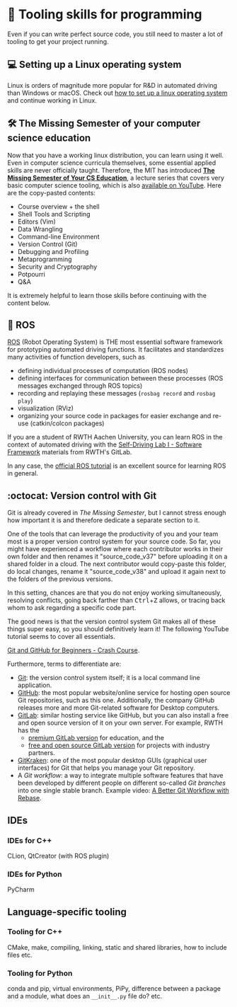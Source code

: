 # 🔧 Tooling skills for programming

Even if you can write perfect source code, you still need to master a lot of tooling to get your project running.


## 💻 Setting up a Linux operating system

Linux is orders of magnitude more popular for R&D in automated driving than Windows or macOS. Check out [how to set up a linux operating system](Setting_up_Linux.md) and continue working in Linux.


## 🛠️ The Missing Semester of your computer science education

Now that you have a working linux distribution, you can learn using it well.
Even in computer science curricula themselves, some essential applied skills are never officially taught. Therefore, the MIT has introduced [**The Missing Semester of Your CS Education**](https://missing.csail.mit.edu/), a lecture series that covers very basic computer science tooling, which is also [available on YouTube](https://www.youtube.com/channel/UCuXy5tCgEninup9cGplbiFw). Here are the copy-pasted contents:
- Course overview + the shell
- Shell Tools and Scripting
- Editors (Vim)
- Data Wrangling
- Command-line Environment
- Version Control (Git)
- Debugging and Profiling
- Metaprogramming
- Security and Cryptography
- Potpourri
- Q&A

It is extremely helpful to learn those skills before continuing with the content below.


## 🐢 ROS

[ROS](https://www.ros.org/) (Robot Operating System) is THE most essential software framework for prototyping automated driving functions. It facilitates and standardizes many activities of function developers, such as
- defining individual processes of computation (ROS nodes)
- defining interfaces for communication between these processes (ROS messages exchanged through ROS topics)
- recording and replaying these messages (`rosbag record` and `rosbag play`)
- visualization (RViz)
- organizing your source code in packages for easier exchange and re-use (catkin/colcon packages)

If you are a student of RWTH Aachen University, you can learn ROS in the context of automated driving with the [Self-Driving Lab I - Software Framework](https://git.rwth-aachen.de/ika/sdl1-ws2020) materials from RWTH's GitLab.

In any case, the [official ROS tutorial](http://wiki.ros.org/ROS/Tutorials) is an excellent source for learning ROS in general.  




## :octocat: Version control with Git

Git is already covered in *The Missing Semester*, but I cannot stress enough how important it is and therefore dedicate a separate section to it.

One of the tools that can leverage the productivity of you and your team most is a proper version control system for your source code. So far, you might have experienced a workflow where each contributor works in their own folder and then renames it "source_code_v37" before uploading it on a shared folder in a cloud. The next contributor would copy-paste this folder, do local changes, rename it "source_code_v38" and upload it again next to the folders of the previous versions.

In this setting, chances are that you do not enjoy working simultaneously, resolving conflicts, going back farther than <kbd>Ctrl</kbd>+<kbd>Z</kbd> allows, or tracing back whom to ask regarding a specific code part.

The good news is that the version control system Git makes all of these things super easy, so you should definitively learn it!
The following YouTube tutorial seems to cover all essentials.

[Git and GitHub for Beginners - Crash Course](https://www.youtube.com/watch?v=RGOj5yH7evk).

Furthermore, terms to differentiate are:
- [Git](https://git-scm.com/): the version control system itself; it is a local command line application.
- [GitHub](https://github.com/): the most popular website/online service for hosting open source Git repositories, such as this one. Additionally, the company GitHub releases more and more Git-related software for Desktop computers.
- [GitLab](https://about.gitlab.com/): similar hosting service like GitHub, but you can also install a free and open source version of it on your own server. For example, RWTH has the
  - [premium GitLab version]((https://git.rwth-aachen.de/)) for education, and the
  - [free and open source GitLab version](https://git-ce.rwth-aachen.de) for projects with industry partners.
- [GitKraken](https://www.gitkraken.com/): one of the most popular desktop GUIs (graphical user interfaces) for Git that helps you manage your Git repository.
- A *Git workflow*: a way to integrate multiple software features that have been developed by different people on different so-called *Git branches* into one single stable branch. Example video: [A Better Git Workflow with Rebase](https://www.youtube.com/watch?v=f1wnYdLEpgI&t=41s).

## IDEs

### IDEs for C++

CLion, QtCreator (with ROS plugin)

### IDEs for Python

PyCharm


## Language-specific tooling


### Tooling for C++

CMake, make, compiling, linking, static and shared libraries, how to include files etc.


### Tooling for Python

conda and pip, virtual environments, PiPy, difference between a package and a module, what does an `__init__.py` file do? etc.
